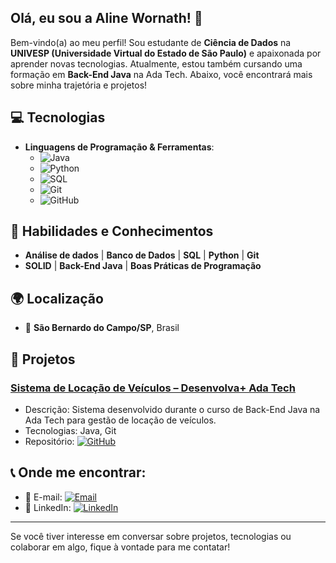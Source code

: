 ## Olá, eu sou a Aline Wornath! 👋

Bem-vindo(a) ao meu perfil! Sou estudante de **Ciência de Dados** na **UNIVESP (Universidade Virtual do Estado de São Paulo)** e apaixonada por aprender novas tecnologias. Atualmente, estou também cursando uma formação em **Back-End Java** na Ada Tech. Abaixo, você encontrará mais sobre minha trajetória e projetos!

## 💻 Tecnologias
- **Linguagens de Programação & Ferramentas**:
  - ![Java](https://img.shields.io/badge/Java-%23F7DF1E?logo=java&logoColor=white)
  - ![Python](https://img.shields.io/badge/Python-%233776AB?logo=python&logoColor=white)
  - ![SQL](https://img.shields.io/badge/SQL-%2300f?logo=postgresql&logoColor=white)
  - ![Git](https://img.shields.io/badge/Git-%23F05032?logo=git&logoColor=white)
  - ![GitHub](https://img.shields.io/badge/GitHub-%23121011?logo=github&logoColor=white)

## 🔑 Habilidades e Conhecimentos
- **Análise de dados** | **Banco de Dados** | **SQL** | **Python** | **Git**
- **SOLID** | **Back-End Java** | **Boas Práticas de Programação**

## 🌍 Localização
- 📍 **São Bernardo do Campo/SP**, Brasil

## 📂 Projetos
### [Sistema de Locação de Veículos – Desenvolva+ Ada Tech](https://github.com/AlineWornath/Sistema-Locacao-Veiculos)
- Descrição: Sistema desenvolvido durante o curso de Back-End Java na Ada Tech para gestão de locação de veículos.
- Tecnologias: Java, Git
- Repositório: [![GitHub](https://img.shields.io/badge/-GitHub-black?logo=github)](https://github.com/AlineWornath/Sistema-Locacao-Veiculos)

## 📞 Onde me encontrar:
- 📧 E-mail: [![Email](https://img.shields.io/badge/-E--Mail-orange?logo=gmail)](mailto:aline.wornath@gmail.com)
- 💬 LinkedIn: [![LinkedIn](https://img.shields.io/badge/-LinkedIn-blue?logo=linkedin)](https://www.linkedin.com/in/aline-cristina-wornath/)

---

Se você tiver interesse em conversar sobre projetos, tecnologias ou colaborar em algo, fique à vontade para me contatar!
